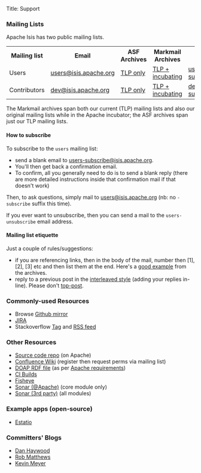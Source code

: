 Title: Support

### Mailing Lists

Apache Isis has two public mailing lists.

<table class="table table-bordered table-hover">
<tr>
	<th>Mailing list</th>
	<th>Email</th>
	<th>ASF Archives</th>
	<th>Markmail Archives</th>
	<th>Subscribe</th>
</tr>
<tr>
	<td>Users</t>
	<td><a href="mailto:users@isis.apache.org">users@isis.apache.org</a></td>
	<td><a href="http://mail-archives.apache.org/mod_mbox/isis-users/">TLP only</a>
	<td><a href="http://markmail.org/search/isis-users+list:org.apache.incubator.isis-users">TLP + incubating</a>
	</td>
	<td><a href="mailto:users-subscribe@isis.apache.org">users-subscribe@isis.apache.org</a></td>
</tr>
<tr>
	<td>Contributors</t>
	<td><a href="mailto:dev@isis.apache.org">dev@isis.apache.org</a></td>
	<td><a href="http://mail-archives.apache.org/mod_mbox/isis-dev/">TLP only</a>
	<td><a href="http://markmail.org/search/isis-dev+list:org.apache.incubator.isis-dev">TLP + incubating</a>
	</td>
	<td><a href="mailto:dev-subscribe@isis.apache.org">dev-subscribe@isis.apache.org</a></td></tr>
</table>

The Markmail archives span both our current (TLP) mailing lists and also our original mailing lists while in the Apache incubator; the ASF archives span just our TLP mailing lists.

#### <a name="how-to-subscribe">How to subscribe</a>

To subscribe to the `users` mailing list:

* send a blank email to <a href="mailto:users-subscribe@isis.apache.org">users-subscribe@isis.apache.org</a>.
* You'll then get back a confirmation email.
* To confirm, all you generally need to do is to send a blank reply (there are more detailed instructions inside that confirmation mail if that doesn't work)

Then, to ask questions, simply mail to <a href="mailto:users@isis.apache.org">users@isis.apache.org</a> (nb: no `-subscribe` suffix this time). 

If you ever want to unsubscribe, then you can send a mail to the `users-unsubscribe` email address.

#### Mailing list etiquette

Just a couple of rules/suggestions:

* if you are referencing links, then in the body of the mail, number then [1], [2], [3] etc and then list them at the end.  Here's a [good example]() from the archives.
* reply to a previous post in the [interleaved style](http://en.wikipedia.org/wiki/Posting_style#Interleaved_style) (adding your replies in-line).  Please don't [top-post](http://en.wikipedia.org/wiki/Posting_style#Top-posting).


### Commonly-used Resources

- Browse [Github mirror](http://github.com/apache/isis)
- [JIRA](https://issues.apache.org/jira/browse/ISIS)
- Stackoverflow [Tag](http://stackoverflow.com/questions/tagged/isis) and [RSS feed](http://stackoverflow.com/feeds/tag/isis)

### Other Resources

- [Source code repo](download.html) (on Apache)
- [Confluence Wiki](https://cwiki.apache.org/confluence/display/ISIS/Index) (register then request perms via mailing list)
- [DOAP RDF file](doap_isis.rdf) (as per [Apache requirements](http://projects.apache.org/doap.html))
- [CI Builds](https://builds.apache.org/job/isis-core-ubuntu/)
- [Fisheye](https://fisheye6.atlassian.com/changelog/isis-git)
- [Sonar (@Apache)](https://analysis.apache.org/dashboard/index/org.apache.isis.core:isis) (core module only)
- [Sonar (3rd party)](http://nemo.sonarsource.org/dashboard/index/org.apache.isis:isis-all) (all modules)
<!--
- [Gmane](http://blog.gmane.org/gmane.comp.apache.incubator.isis.users)
- [Isis extras](http://code.google.com/a/apache-extras.org/p/isis-extras/)
-->

### Example apps (open-source)

- [Estatio](https://github.com/estatio/estatio)

### Committers' Blogs

- [Dan Haywood](http://danhaywood.com/)
- [Rob Matthews](http://www.objectconnexions.co.uk/)
- [Kevin Meyer](http://www.kmz.co.za/blog/)
